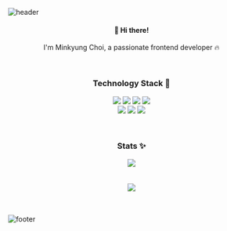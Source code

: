 ![header](https://capsule-render.vercel.app/api?type=transparent&height=300&section=header&text=Hailey%20Choi();&fontSize=70&fontColor=ff9436)
  <h4 align="center">👋 Hi there!</h4>

<p align="center">
I'm Minkyung Choi, a passionate frontend developer 🔥
</p>

<br/>

<h3 align="center"> Technology Stack 🚀 </h3>

<p align="center">
  <img src="https://img.shields.io/badge/REACT-61DAFB?style=for-the-badge&logo=react&logoColor=FFFFFF"/>
  <img src="https://img.shields.io/badge/REACT NATIVE-F0F0F0?style=for-the-badge&logo=react&logoColor=61DAFB"/>
  <img src="https://img.shields.io/badge/JAVASCRIPT-F7DF1E?style=for-the-badge&logo=javascript&logoColor=000000"/>
  <img src="https://img.shields.io/badge/TYPESCRIPT-3178C6?style=for-the-badge&logo=typescript&logoColor=FFFFFF"/>
  <br/>
  <img src="https://img.shields.io/badge/JAVA-007396?style=for-the-badge&logo=java&logoColor=FFFFFF"/>
  <img src="https://img.shields.io/badge/SPRING BOOT-6DB33F?style=for-the-badge&logo=springboot&logoColor=FFFFFF"/>
  <img src="https://img.shields.io/badge/MYSQL-4479A1?style=for-the-badge&logo=mysql&logoColor=FFFFFF"/>
</p>

<br/>

<h3 align="center"> Stats ✨ </h3>
<div align="center">
  <img src="https://github-readme-stats.vercel.app/api?username=Hailey330&count_private=true&show_icons=true&theme=darcula" />
</div>

<br/>
<br/>

<div align="center">
  <img src="https://hits.seeyoufarm.com/api/count/incr/badge.svg?url=https%3A%2F%2Fgithub.com%2FHailey330&count_bg=%23FF9436&title_bg=%23555555&icon=&icon_color=%23E7E7E7&title=HIT&edge_flat=false"/>
</div>

<br/>
<br/>

![footer](https://capsule-render.vercel.app/api?type=wave&color=ff9436&height=300&section=footer)


